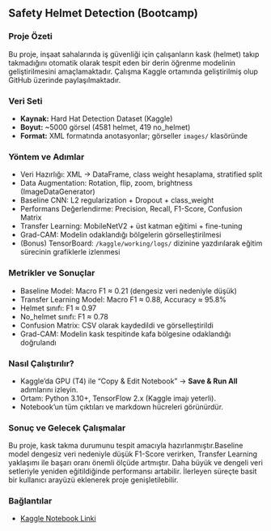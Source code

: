 ## Safety Helmet Detection (Bootcamp)

### Proje Özeti
Bu proje, inşaat sahalarında iş güvenliği için çalışanların kask (helmet) takıp takmadığını otomatik olarak tespit eden bir derin öğrenme modelinin geliştirilmesini amaçlamaktadır. Çalışma Kaggle ortamında geliştirilmiş olup GitHub üzerinde paylaşılmaktadır.

### Veri Seti
- **Kaynak:** Hard Hat Detection Dataset (Kaggle)  
- **Boyut:** ~5000 görsel (4581 helmet, 419 no_helmet)  
- **Format:** XML formatında anotasyonlar; görseller `images/` klasöründe  

### Yöntem ve Adımlar
- Veri Hazırlığı: XML → DataFrame, class weight hesaplama, stratified split  
- Data Augmentation: Rotation, flip, zoom, brightness (ImageDataGenerator)  
- Baseline CNN: L2 regularization + Dropout + class_weight  
- Performans Değerlendirme: Precision, Recall, F1-Score, Confusion Matrix  
- Transfer Learning: MobileNetV2 + üst katman eğitimi + fine-tuning  
- Grad-CAM: Modelin odaklandığı bölgelerin görselleştirilmesi  
- (Bonus) TensorBoard: `/kaggle/working/logs/` dizinine yazdırılarak eğitim sürecinin grafiklerle izlenmesi  

### Metrikler ve Sonuçlar
- Baseline Model: Macro F1 ≈ 0.21 (dengesiz veri nedeniyle düşük)  
- Transfer Learning Model: Macro F1 ≈ 0.88, Accuracy ≈ 95.8%  
- Helmet sınıfı: F1 ≈ 0.97  
- No_helmet sınıfı: F1 ≈ 0.78  
- Confusion Matrix: CSV olarak kaydedildi ve görselleştirildi  
- Grad-CAM: Modelin kask tespitinde kafa bölgesine odaklandığı doğrulandı  

### Nasıl Çalıştırılır?
- Kaggle’da GPU (T4) ile “Copy & Edit Notebook” → **Save & Run All** adımlarını izleyin.  
- Ortam: Python 3.10+, TensorFlow 2.x (Kaggle imajı yeterli).  
- Notebook’un tüm çıktıları ve markdown hücreleri görünürdür.  

### Sonuç ve Gelecek Çalışmalar
Bu proje, kask takma durumunu tespit amacıyla hazırlanmıştır.Baseline model dengesiz veri nedeniyle düşük F1-Score verirken, Transfer Learning yaklaşımı ile başarı oranı önemli ölçüde artmıştır. Daha büyük ve dengeli veri setleriyle yeniden eğitildiğinde performansı artabilir. İlerleyen süreçte basit bir kullanıcı arayüzü eklenerek proje genişletilebilir.

### Bağlantılar
- [Kaggle Notebook Linki](https://www.kaggle.com/code/ouzhanevci/safety-helmet-detection-bootcamp)

